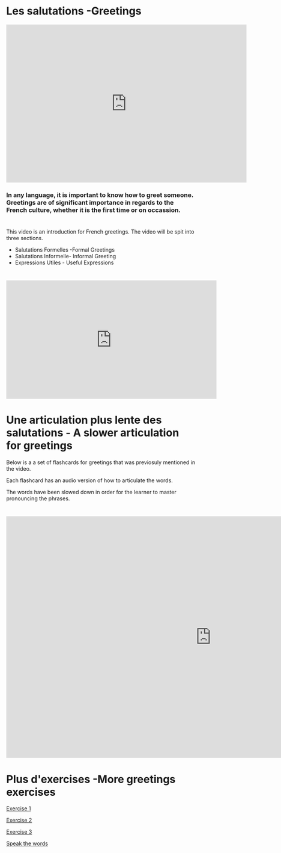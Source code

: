 <h1>Les salutations -Greetings</h1>

<iframe src="https://h5p.org/h5p/embed/404155" width="640" height="420" frameborder="0" allowfullscreen="allowfullscreen"></iframe><script src="https://h5p.org/sites/all/modules/h5p/library/js/h5p-resizer.js" charset="UTF-8"></script>


<h3>In any language, it is important to know how to greet someone. Greetings are of significant importance in regards to the French culture, whether it is the first time or on occassion.</h3>

<h1></h1>

<p>This video is an introduction for French greetings.  
  The video will be spit into three sections.
  
<ul>
  
  <li>Salutations Formelles -Formal Greetings</li>
  <li>Salutations Informelle- Informal Greeting</li>
  <li>Expressions Utiles - Useful Expressions</li>
</ul>
</p>


<h1></h1>

<iframe width="560" height="315" src="https://www.youtube.com/embed/i4YJqmfF6Yc" frameborder="0" allow="accelerometer; autoplay; encrypted-media; gyroscope; picture-in-picture" allowfullscreen></iframe>


<h1>Une articulation plus lente des salutations - A slower articulation for greetings</h1>

Below is a a set of flashcards for greetings that was previosuly mentioned in the video.

Each flashcard has an audio version of how to articulate the words.

The words have been slowed down in order for the learner to master pronouncing the phrases.

<h1></h1>

<iframe src="https://h5p.org/h5p/embed/404132" width="1090" height="642" frameborder="0" allowfullscreen="allowfullscreen"></iframe><script src="https://h5p.org/sites/all/modules/h5p/library/js/h5p-resizer.js" charset="UTF-8"></script>


<h1></h1>

<h1>Plus d'exercises -More greetings exercises</h1> 

<a href="https://h5p.org/h5p/embed/382997">Exercise 1</a>



<a href="https://h5p.org/h5p/embed/382999">Exercise 2</a>



<a href="https://h5p.org/h5p/embed/383000">Exercise 3</a>



<a href="https://h5p.org/h5p/embed/383030">Speak the words</a>


